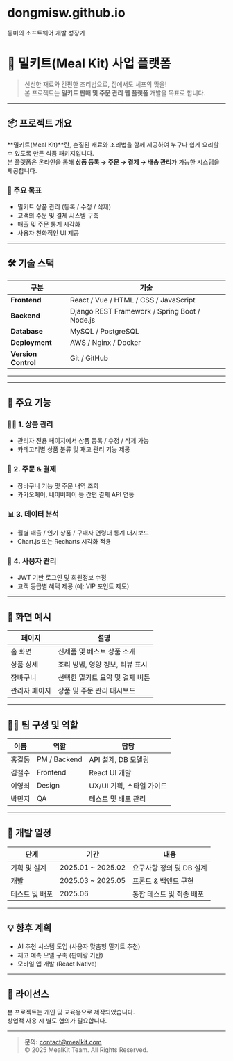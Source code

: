 # dongmisw.github.io
동미의 소프트웨어 개발 성장기

# 🥗 밀키트(Meal Kit) 사업 플랫폼

> 신선한 재료와 간편한 조리법으로, 집에서도 셰프의 맛을!  
> 본 프로젝트는 **밀키트 판매 및 주문 관리 웹 플랫폼** 개발을 목표로 합니다.

---

## 📦 프로젝트 개요

**밀키트(Meal Kit)**란, 손질된 재료와 조리법을 함께 제공하여 누구나 쉽게 요리할 수 있도록 만든 식품 패키지입니다.  
본 플랫폼은 온라인을 통해 **상품 등록 → 주문 → 결제 → 배송 관리**가 가능한 시스템을 제공합니다.

### 🎯 주요 목표
- 밀키트 상품 관리 (등록 / 수정 / 삭제)
- 고객의 주문 및 결제 시스템 구축
- 매출 및 주문 통계 시각화
- 사용자 친화적인 UI 제공

---

## 🛠️ 기술 스택

| 구분 | 기술 |
|------|------|
| **Frontend** | React / Vue / HTML / CSS / JavaScript |
| **Backend** | Django REST Framework / Spring Boot / Node.js |
| **Database** | MySQL / PostgreSQL |
| **Deployment** | AWS / Nginx / Docker |
| **Version Control** | Git / GitHub |

---


---

## 🚀 주요 기능

### 👨‍🍳 1. 상품 관리
- 관리자 전용 페이지에서 상품 등록 / 수정 / 삭제 가능  
- 카테고리별 상품 분류 및 재고 관리 기능 제공

### 🛒 2. 주문 & 결제
- 장바구니 기능 및 주문 내역 조회
- 카카오페이, 네이버페이 등 간편 결제 API 연동

### 📊 3. 데이터 분석
- 월별 매출 / 인기 상품 / 구매자 연령대 통계 대시보드
- Chart.js 또는 Recharts 시각화 적용

### 🧾 4. 사용자 관리
- JWT 기반 로그인 및 회원정보 수정
- 고객 등급별 혜택 제공 (예: VIP 포인트 제도)

---

## 📸 화면 예시

| 페이지 | 설명 |
|--------|------|
| 홈 화면 | 신제품 및 베스트 상품 소개 |
| 상품 상세 | 조리 방법, 영양 정보, 리뷰 표시 |
| 장바구니 | 선택한 밀키트 요약 및 결제 버튼 |
| 관리자 페이지 | 상품 및 주문 관리 대시보드 |

---

## 🧑‍💻 팀 구성 및 역할

| 이름 | 역할 | 담당 |
|------|------|------|
| 홍길동 | PM / Backend | API 설계, DB 모델링 |
| 김철수 | Frontend | React UI 개발 |
| 이영희 | Design | UX/UI 기획, 스타일 가이드 |
| 박민지 | QA | 테스트 및 배포 관리 |

---

## 📅 개발 일정

| 단계 | 기간 | 내용 |
|------|------|------|
| 기획 및 설계 | 2025.01 ~ 2025.02 | 요구사항 정의 및 DB 설계 |
| 개발 | 2025.03 ~ 2025.05 | 프론트 & 백엔드 구현 |
| 테스트 및 배포 | 2025.06 | 통합 테스트 및 최종 배포 |

---

## 💡 향후 계획
- AI 추천 시스템 도입 (사용자 맞춤형 밀키트 추천)
- 재고 예측 모델 구축 (판매량 기반)
- 모바일 앱 개발 (React Native)

---

## 🧾 라이선스
본 프로젝트는 개인 및 교육용으로 제작되었습니다.  
상업적 사용 시 별도 협의가 필요합니다.

---

> **문의:** contact@mealkit.com  
> © 2025 MealKit Team. All Rights Reserved.
